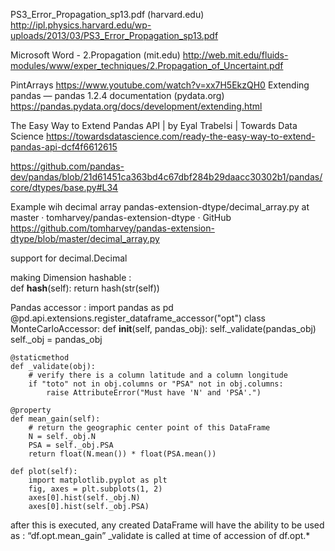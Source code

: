 PS3_Error_Propagation_sp13.pdf (harvard.edu)
http://ipl.physics.harvard.edu/wp-uploads/2013/03/PS3_Error_Propagation_sp13.pdf

Microsoft Word - 2.Propagation (mit.edu)
http://web.mit.edu/fluids-modules/www/exper_techniques/2.Propagation_of_Uncertaint.pdf

 
PintArrays
https://www.youtube.com/watch?v=xx7H5EkzQH0
Extending pandas — pandas 1.2.4 documentation (pydata.org)
https://pandas.pydata.org/docs/development/extending.html

The Easy Way to Extend Pandas API | by Eyal Trabelsi | Towards Data Science
https://towardsdatascience.com/ready-the-easy-way-to-extend-pandas-api-dcf4f6612615

https://github.com/pandas-dev/pandas/blob/21d61451ca363bd4c67dbf284b29daacc30302b1/pandas/core/dtypes/base.py#L34
 
Example wih decimal array
pandas-extension-dtype/decimal_array.py at master · tomharvey/pandas-extension-dtype · GitHub
https://github.com/tomharvey/pandas-extension-dtype/blob/master/decimal_array.py
 
support for decimal.Decimal
 
 
 
 
making Dimension hashable :   
 def __hash__(self):
        return hash(str(self))
 
Pandas accessor :
import pandas as pd
@pd.api.extensions.register_dataframe_accessor("opt")
class MonteCarloAccessor:
    def __init__(self, pandas_obj):
        self._validate(pandas_obj)
        self._obj = pandas_obj
 
    @staticmethod
    def _validate(obj):
        # verify there is a column latitude and a column longitude
        if "toto" not in obj.columns or "PSA" not in obj.columns:
            raise AttributeError("Must have 'N' and 'PSA'.")
 
    @property
    def mean_gain(self):
        # return the geographic center point of this DataFrame
        N = self._obj.N
        PSA = self._obj.PSA
        return float(N.mean()) * float(PSA.mean())
 
    def plot(self):
        import matplotlib.pyplot as plt
        fig, axes = plt.subplots(1, 2)
        axes[0].hist(self._obj.N)
        axes[0].hist(self._obj.PSA)
      
after this is executed, any created DataFrame will have the ability to be used as : “df.opt.mean_gain”
_validate is called at time of accession of df.opt.*